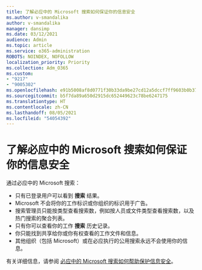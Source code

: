 ```yaml
---
title: 了解必应中的 Microsoft 搜索如何保证你的信息安全
ms.author: v-smandalika
author: v-smandalika
manager: dansimp
ms.date: 03/12/2021
audience: Admin
ms.topic: article
ms.service: o365-administration
ROBOTS: NOINDEX, NOFOLLOW
localization_priority: Priority
ms.collection: Adm_O365
ms.custom:
- "9217"
- "9005302"
ms.openlocfilehash: e91b5008af8d0771f30b33da9be27cd12a5dccf7ff9603b0b37439079eb1e9f5
ms.sourcegitcommit: b5f7da89a650d2915dc652449623c78be6247175
ms.translationtype: HT
ms.contentlocale: zh-CN
ms.lasthandoff: 08/05/2021
ms.locfileid: "54054392"
---
```

# <a name="learn-how-microsoft-search-in-bing-helps-keep-your-information-secure"></a>了解必应中的 Microsoft 搜索如何保证你的信息安全

通过必应中的 Microsoft 搜索：

- 只有已登录用户可以看到 **搜索** 结果。
- Microsoft 不会将你的工作标识或你组织的标识用于广告。
- 搜索管理员只能按类型查看搜索数，例如按人员或文件类型查看搜索数，以及热门搜索的聚合列表。
- 只有你可以查看你的工作 **搜索** 历史记录。
- 你只能找到共享给你或你有权查看的工作文件和信息。
- 其他组织（包括 Microsoft）或在必应执行的公用搜索永远不会使用你的信息。

有关详细信息，请参阅 [必应中的 Microsoft 搜索如何帮助保护信息安全](https://support.microsoft.com/office/how-microsoft-search-in-bing-helps-keep-your-info-secure-cbce46ae-bb1f-4d0e-86f1-5984f4589113)。

